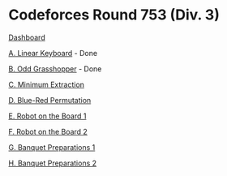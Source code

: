 # Codeforces Round 753 (Div. 3)

[Dashboard](https://codeforces.com/contest/1607)

[A. Linear Keyboard](https://codeforces.com/contest/1607/problem/A) - Done

[B. Odd Grasshopper](https://codeforces.com/contest/1607/problem/B) - Done

[C. Minimum Extraction](https://codeforces.com/contest/1607/problem/C)

[D. Blue-Red Permutation](https://codeforces.com/contest/1607/problem/D)

[E. Robot on the Board 1](https://codeforces.com/contest/1607/problem/E)

[F. Robot on the Board 2](https://codeforces.com/contest/1607/problem/F)

[G. Banquet Preparations 1](https://codeforces.com/contest/1607/problem/G)

[H. Banquet Preparations 2](https://codeforces.com/contest/1607/problem/H)
